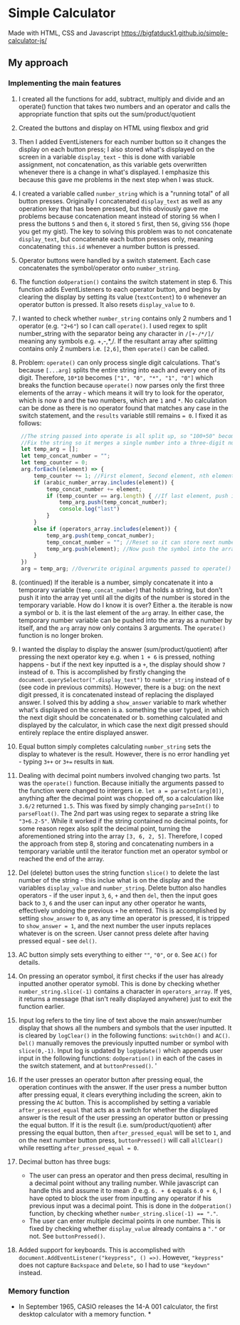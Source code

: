 # Simple Calculator
Made with HTML, CSS and Javascript
https://bigfatduck1.github.io/simple-calculator-js/

## My approach

### Implementing the main features

1. I created all the functions for add, subtract, multiply and divide and an operate() function that takes two numbers and an operator and calls the appropriate function that spits out the sum/product/quotient

2. Created the buttons and display on HTML using flexbox and grid

3. Then I added EventListeners for each number button so it changes the display on each button press; I also stored what's displayed on the screen in a variable `display_text` - this is done with variable assignment, not concatenation, as this variable gets overwritten whenever there is a change in what's displayed. I emphasize this because this gave me problems in the next step when I was stuck.

4. I created a variable called `number_string` which is a "running total" of all button presses. Originally I concatenated `display_text` as well as any operation key that has been pressed, but this obviously gave me problems because concatenation meant instead of storing `56` when I press the buttons `5` and then `6`, it stored `5` first, then `56`, giving `556` (hope you get my gist). The key to solving this problem was to not concatenate `display_text`, but concatenate each button presses only, meaning concatenating `this.id` whenever a number button is pressed.

5. Operator buttons were handled by a switch statement. Each case concatenates the symbol/operator onto `number_string`.

6. The function `doOperation()` contains the switch statement in step 6. This function adds EventListeners to each operator button, and begins by clearing the display by setting its value (`textContent`) to `0` whenever an operator button is pressed. It also resets `display_value` to `0`.

7. I wanted to check whether `number_string` contains only 2 numbers and 1 operator (e.g. `"2+6"`) so I can call `operate()`. I used regex to split number_string with the separator being any character in `/[+-/*/]/` meaning any symbols e.g. +,-,*,/. If the resultant array after splitting contains only 2 numbers i.e. `[2,6]`, then `operate()` can be called. 

8. Problem: `operate()` can only process single digit calculations. That's because `[...arg]` splits the entire string into each and every one of its digit. Therefore, `10*10` becomes `["1", "0", "*", "1", "0"]` which breaks the function because `operate()` now parses only the first three elements of the array - which means it will try to look for the operator, which is now `0` and the two numbers, which are `1` and `*`. No calculation can be done as there is no operator found that matches any case in the switch statement, and the `results` variable still remains `= 0`.
I fixed it as follows:
```js 
    //The string passed into operate is all split up, so "100+50" becomes ["1", "0"...]
    //Fix the string so it merges a single number into a three-digit number instead of three separate elements
    let temp_arg = [];
    let temp_concat_number = "";
    let temp_counter = 0;
    arg.forEach((element) => {
        temp_counter += 1; //First element, Second element, nth element...
        if (arabic_number_array.includes(element)) {
            temp_concat_number += element;
            if (temp_counter == arg.length) { //If last element, push into array as there are no more symobls left
                temp_arg.push(temp_concat_number);
                console.log("last")
            }
        }
        else if (operators_array.includes(element)) {
            temp_arg.push(temp_concat_number);
            temp_concat_number = ""; //Reset so it can store next number
            temp_arg.push(element); //Now push the symbol into the array
        }
    })
    arg = temp_arg; //Overwrite original arguments passed to operate()
```
8. (continued) If the iterable is a number, simply concatenate it into a temporary variable (`temp_concat_number`) that holds a string, but don't push it into the array yet until all the digits of the number is stored in the temporary variable. How do I know it is over? Either a. the iterable is now a symbol or b. it is the last element of the `arg` array. In either case, the temporary number variable can be pushed into the array as a number by itself, and the `arg` array now only contains 3 arguments. The `operate()` function is no longer broken.

9. I wanted the display to display the answer (sum/product/quotient) after pressing the next operator key e.g. when `1 + 6` is pressed, nothing happens - but if the next key inputted is a `+`, the display
should show `7` instead of `0`. This is accomplished by firstly changing the `document.querySelector(".display_text")` to `number_string` instead of `0` (see code in previous commits). However, there is a bug: on the next digit pressed, it is concatenated instead of replacing the displayed answer. I solved this by adding a `show_answer` variable to mark whether what's displayed on the screen is a. something the user typed, in which the next digit should be concatenated or b. something calculated and displayed by the calculator, in which case the next digit pressed should entirely replace the entire displayed answer.  

10. Equal button simply completes calculating `number_string` sets the display to whatever is the result. However, there is no error handling yet - typing `3++` or `3+=` results in `NaN`.

11. Dealing with decimal point numbers involved changing two parts. 1st was the `operate()` function. Because initially the arguments passed to the function were changed to intergers i.e. `let a = parseInt(arg[0])`, anything after the decimal point was chopped off, so a calculation like `3.6/2` returned `1.5`. This was fixed by simply changing `parseInt()` to `parseFloat()`. The 2nd part was using regex to separate a string like `"3+6.2-5"`. While it worked if the string contained no decimal points, for some reason regex also split the decimal point, turning the aforementioned string into the array `[3, 6, 2, 5]`. Therefore, I coped the approach from step 8, storing and concatenating numbers in a temporary variable until the iterator function met an operator symbol or reached the end of the array. 

12. Del (delete) button uses the string function `slice()` to delete the last number of the string - this inclue what is on the display and the variables `display_value` and `number_string`. Delete button also handles operators - if the user input `3`, `6`, `+` and then `del`, then the input goes back to `3`, `6` and the user can input any other operator he wants, effectively undoing the previous `+` he entered. This is accomplished by setting `show_answer` to `0`, as any time an operator is pressed, it is tripped to `show_answer = 1`, and the next number the user inputs replaces whatever is on the screen. User cannot press delete after having pressed equal - see `del()`.

13. AC button simply sets everything to either `""`, `"0"`, or `0`. See `AC()` for details.

14. On pressing an operator symbol, it first checks if the user has already inputted another operator symobl. This is done by checking whether `number_string.slice(-1)` contains a character in `operators_array`. If yes, it returns a message (that isn't really displayed anywhere) just to exit the function earlier. 

15. Input log refers to the tiny line of text above the main answer/number display that shows all the numbers and symbols that the user inputted. It is cleared by `logClear()` in the following functions: `switchOn()` and `AC()`. `Del()` manually removes the previously inputted number or symbol with `slice(0,-1)`. Input log is updated by `logUpdate()` which appends user input in the following functions: `doOperation()` in each of the cases in the switch statement, and at `buttonPressed()`. '

16. If the user presses an operator button after pressing equal, the operation continues with the answer. If the user press a number button after pressing equal, it clears everything including the screen, akin to pressing the `AC` button. This is accomplished by setting a variable `after_pressed_equal` that acts as a switch for whether the displayed answer is the result of the user pressing an operator button or pressing the equal button. If it is the result (i.e. sum/product/quotient) after pressing the equal button, then `after_pressed_equal` will be set to `1`, and on the next number button press, `buttonPressed()` will call `allClear()` while resetting `after_pressed_equal = 0`.

17. Decimal button has three bugs: 
    * The user can press an operator and then press decimal, resulting in a decimal point without any trailing number. While javascript can handle this and assume it to mean .0 e.g. `6. + 6` equals `6.0 + 6`, I have opted to block the user from inputting any operator if his previous input was a decimal point. This is done in the `doOperation()` function, by checking whether `number_string.slice(-1) == "."`.
    * The user can enter multiple decimal points in one number. This is fixed by checking whether `display_value` already contains a `"."` or not. See `buttonPressed()`.

18. Added support for keyboards. This is accomplished with `document.AddEventListener("keypress", () =>)`. However, `"keypress"` does not capture `Backspace` and `Delete`, so I had to use `"keydown"` instead.

### Memory function
* In September 1965, CASIO releases the 14-A 001 calculator, the first desktop calculator with a memory function. *

